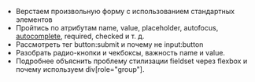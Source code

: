 - Верстаем произвольную форму с использованием стандартных элементов
- Пройтись по атрибутам name, value, placeholder, autofocus,
  [autocomplete](https://developer.mozilla.org/en-US/docs/Web/HTML/Attributes/autocomplete),
  required, checked и т. д.
- Рассмотреть тег button:submit и почему не input:button
- Разобрать радио-кнопки и чекбоксы, важность name и value.
- Подробнее объяснить проблему стилизации fieldset через flexbox и почему
  используем div[role="group"].

